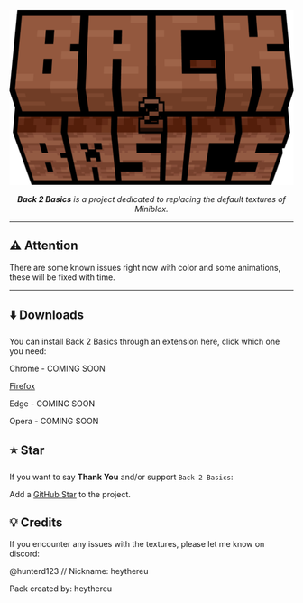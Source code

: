 <p align="center">
  <img src="b2b_logo.png" alt="Miniblox Textures" width="800" />
</p>
<p align="center">
  <em><b>Back 2 Basics</b> is a project dedicated to replacing the default textures of Miniblox.</em>
</p>

---

## ⚠️ **Attention**

There are some known issues right now with color and some animations, these will be fixed with time.

---

## ⬇️ Downloads

You can install Back 2 Basics through an extension here, click which one you need:

Chrome - COMING SOON

[Firefox]([https://github.com/heythereu/Miniblox-Textures/stargazers](https://addons.mozilla.org/en-US/firefox/addon/back-2-basics/))

Edge - COMING SOON

Opera - COMING SOON

## ⭐ Star

If you want to say **Thank You** and/or support `Back 2 Basics`:

Add a [GitHub Star](https://github.com/heythereu/Miniblox-Textures/stargazers) to the project.

## 💡 Credits

If you encounter any issues with the textures, please let me know on discord:

@hunterd123 // Nickname: heythereu

Pack created by: heythereu



